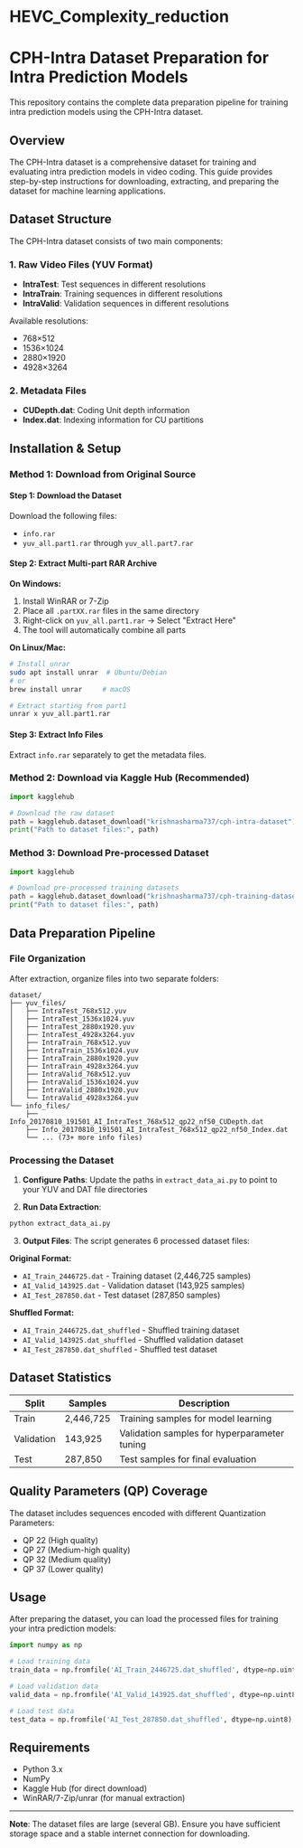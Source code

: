 # HEVC_Complexity_reduction
# CPH-Intra Dataset Preparation for Intra Prediction Models

This repository contains the complete data preparation pipeline for training intra prediction models using the CPH-Intra dataset.

## Overview

The CPH-Intra dataset is a comprehensive dataset for training and evaluating intra prediction models in video coding. This guide provides step-by-step instructions for downloading, extracting, and preparing the dataset for machine learning applications.

## Dataset Structure

The CPH-Intra dataset consists of two main components:

### 1. Raw Video Files (YUV Format)
- **IntraTest**: Test sequences in different resolutions
- **IntraTrain**: Training sequences in different resolutions  
- **IntraValid**: Validation sequences in different resolutions

Available resolutions:
- 768×512
- 1536×1024
- 2880×1920
- 4928×3264

### 2. Metadata Files
- **CUDepth.dat**: Coding Unit depth information
- **Index.dat**: Indexing information for CU partitions

## Installation & Setup

### Method 1: Download from Original Source

#### Step 1: Download the Dataset
Download the following files:
- `info.rar`
- `yuv_all.part1.rar` through `yuv_all.part7.rar`

#### Step 2: Extract Multi-part RAR Archive

**On Windows:**
1. Install WinRAR or 7-Zip
2. Place all `.partXX.rar` files in the same directory
3. Right-click on `yuv_all.part1.rar` → Select "Extract Here"
4. The tool will automatically combine all parts

**On Linux/Mac:**
```bash
# Install unrar
sudo apt install unrar  # Ubuntu/Debian
# or
brew install unrar     # macOS

# Extract starting from part1
unrar x yuv_all.part1.rar
```

#### Step 3: Extract Info Files
Extract `info.rar` separately to get the metadata files.

### Method 2: Download via Kaggle Hub (Recommended)

```python
import kagglehub

# Download the raw dataset
path = kagglehub.dataset_download("krishnasharma737/cph-intra-dataset")
print("Path to dataset files:", path)
```

### Method 3: Download Pre-processed Dataset

```python
import kagglehub

# Download pre-processed training datasets
path = kagglehub.dataset_download("krishnasharma737/cph-training-datasets")
print("Path to dataset files:", path)
```

## Data Preparation Pipeline

### File Organization

After extraction, organize files into two separate folders:

```
dataset/
├── yuv_files/
│   ├── IntraTest_768x512.yuv
│   ├── IntraTest_1536x1024.yuv
│   ├── IntraTest_2880x1920.yuv
│   ├── IntraTest_4928x3264.yuv
│   ├── IntraTrain_768x512.yuv
│   ├── IntraTrain_1536x1024.yuv
│   ├── IntraTrain_2880x1920.yuv
│   ├── IntraTrain_4928x3264.yuv
│   ├── IntraValid_768x512.yuv
│   ├── IntraValid_1536x1024.yuv
│   ├── IntraValid_2880x1920.yuv
│   └── IntraValid_4928x3264.yuv
└── info_files/
    ├── Info_20170810_191501_AI_IntraTest_768x512_qp22_nf50_CUDepth.dat
    ├── Info_20170810_191501_AI_IntraTest_768x512_qp22_nf50_Index.dat
    └── ... (73+ more info files)
```

### Processing the Dataset

1. **Configure Paths**: Update the paths in `extract_data_ai.py` to point to your YUV and DAT file directories

2. **Run Data Extraction**:
```bash
python extract_data_ai.py
```

3. **Output Files**: The script generates 6 processed dataset files:

**Original Format:**
- `AI_Train_2446725.dat` - Training dataset (2,446,725 samples)
- `AI_Valid_143925.dat` - Validation dataset (143,925 samples)
- `AI_Test_287850.dat` - Test dataset (287,850 samples)

**Shuffled Format:**
- `AI_Train_2446725.dat_shuffled` - Shuffled training dataset
- `AI_Valid_143925.dat_shuffled` - Shuffled validation dataset
- `AI_Test_287850.dat_shuffled` - Shuffled test dataset

## Dataset Statistics

| Split | Samples | Description |
|-------|---------|-------------|
| Train | 2,446,725 | Training samples for model learning |
| Validation | 143,925 | Validation samples for hyperparameter tuning |
| Test | 287,850 | Test samples for final evaluation |

## Quality Parameters (QP) Coverage

The dataset includes sequences encoded with different Quantization Parameters:
- QP 22 (High quality)
- QP 27 (Medium-high quality)
- QP 32 (Medium quality)
- QP 37 (Lower quality)

## Usage

After preparing the dataset, you can load the processed files for training your intra prediction models:

```python
import numpy as np

# Load training data
train_data = np.fromfile('AI_Train_2446725.dat_shuffled', dtype=np.uint8)

# Load validation data
valid_data = np.fromfile('AI_Valid_143925.dat_shuffled', dtype=np.uint8)

# Load test data
test_data = np.fromfile('AI_Test_287850.dat_shuffled', dtype=np.uint8)
```

## Requirements

- Python 3.x
- NumPy
- Kaggle Hub (for direct download)
- WinRAR/7-Zip/unrar (for manual extraction)

---

**Note**: The dataset files are large (several GB). Ensure you have sufficient storage space and a stable internet connection for downloading.

